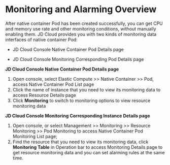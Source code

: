 
# Monitoring and Alarming Overview

After native container Pod has been created successfully, you can get CPU and memory use rate and other monitoring conditions, without manually enabling them. JD Cloud provides you with two kinds of monitoring data interfaces of native container Pod:

* JD Cloud Console Native Container Pod Details page

* JD Cloud Console Monitoring Corresponding Pod Details page

**JD Cloud Console Native Container Pod Details page**

 1. Open console, select Elastic Compute >> Native Container >> Pod, access Native Container Pod List page
 2. Click the name of instance that you need to view its monitoring data to access Resource Details page
 3. Click **Monitoring** to switch to monitoring options to view resource monitoring data

**JD Cloud Console Monitoring Corresponding Instance Details page**

 1. Open console, or select Management >> Monitoring >> Resource Monitoring >> Pod Monitoring to access Native Container Pod Monitoring List page;
 2. Find the resource that you need to view its monitoring data, click **Monitoring Table** in Operation bar to access Monitoring Details page to get resource monitoring data and you can set alarming rules at the same time.